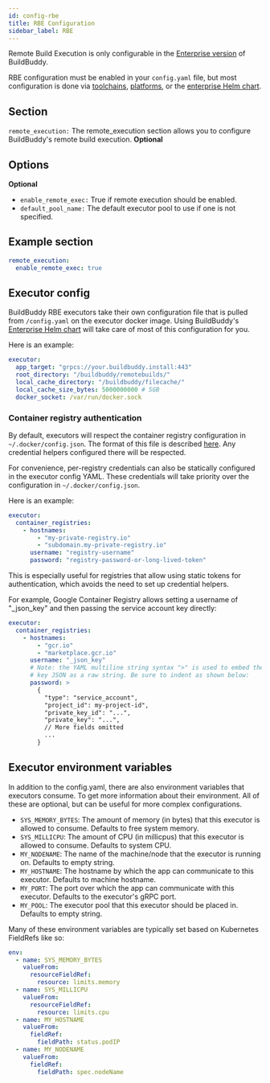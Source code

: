 ```yaml
---
id: config-rbe
title: RBE Configuration
sidebar_label: RBE
---
```


Remote Build Execution is only configurable in the [Enterprise version](enterprise.md) of BuildBuddy.

RBE configuration must be enabled in your `config.yaml` file, but most configuration is done via [toolchains](rbe-setup.md), [platforms](rbe-platforms.md), or the [enterprise Helm chart](enterprise-helm).

## Section

`remote_execution:` The remote_execution section allows you to configure BuildBuddy's remote build execution. **Optional**

## Options

**Optional**

- `enable_remote_exec:` True if remote execution should be enabled.
- `default_pool_name:` The default executor pool to use if one is not specified.

## Example section

```yaml title="config.yaml"
remote_execution:
  enable_remote_exec: true
```

## Executor config

BuildBuddy RBE executors take their own configuration file that is pulled from `/config.yaml` on the executor docker image. Using BuildBuddy's [Enterprise Helm chart](enterprise-helm.md) will take care of most of this configuration for you.

Here is an example:

```yaml title="config.yaml"
executor:
  app_target: "grpcs://your.buildbuddy.install:443"
  root_directory: "/buildbuddy/remotebuilds/"
  local_cache_directory: "/buildbuddy/filecache/"
  local_cache_size_bytes: 5000000000 # 5GB
  docker_socket: /var/run/docker.sock
```

### Container registry authentication

By default, executors will respect the container registry configuration in
`~/.docker/config.json`. The format of this file is described [here](https://docs.docker.com/engine/reference/commandline/login/).
Any credential helpers configured there will be respected.

For convenience, per-registry credentials can also be statically configured
in the executor config YAML. These credentials will take priority over the
configuration in `~/.docker/config.json`.

Here is an example:

```yaml title="config.yaml"
executor:
  container_registries:
    - hostnames:
        - "my-private-registry.io"
        - "subdomain.my-private-registry.io"
      username: "registry-username"
      password: "registry-password-or-long-lived-token"
```

This is especially useful for registries that allow using static tokens
for authentication, which avoids the need to set up credential helpers.

For example, Google Container Registry allows setting a username of
"\_json_key" and then passing the service account key directly:

```yaml title="config.yaml"
executor:
  container_registries:
    - hostnames:
        - "gcr.io"
        - "marketplace.gcr.io"
      username: "_json_key"
      # Note: the YAML multiline string syntax ">" is used to embed the
      # key JSON as a raw string. Be sure to indent as shown below:
      password: >
        {
          "type": "service_account",
          "project_id": my-project-id",
          "private_key_id": "...",
          "private_key": "...",
          // More fields omitted
          ...
        }
```

## Executor environment variables

In addition to the config.yaml, there are also environment variables that executors consume. To get more information about their environment. All of these are optional, but can be useful for more complex configurations.

- `SYS_MEMORY_BYTES`: The amount of memory (in bytes) that this executor is allowed to consume. Defaults to free system memory.
- `SYS_MILLICPU`: The amount of CPU (in millicpus) that this executor is allowed to consume. Defaults to system CPU.
- `MY_NODENAME`: The name of the machine/node that the executor is running on. Defaults to empty string.
- `MY_HOSTNAME`: The hostname by which the app can communicate to this executor. Defaults to machine hostname.
- `MY_PORT`: The port over which the app can communicate with this executor. Defaults to the executor's gRPC port.
- `MY_POOL`: The executor pool that this executor should be placed in. Defaults to empty string.

Many of these environment variables are typically set based on Kubernetes FieldRefs like so:

```yaml title="config.yaml"
env:
  - name: SYS_MEMORY_BYTES
    valueFrom:
      resourceFieldRef:
        resource: limits.memory
  - name: SYS_MILLICPU
    valueFrom:
      resourceFieldRef:
        resource: limits.cpu
  - name: MY_HOSTNAME
    valueFrom:
      fieldRef:
        fieldPath: status.podIP
  - name: MY_NODENAME
    valueFrom:
      fieldRef:
        fieldPath: spec.nodeName
```
